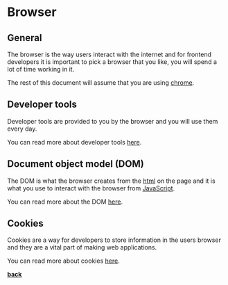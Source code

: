 # Browser

## General

The browser is the way users interact with the internet and for frontend developers it is important to pick a browser that you like, you will spend a lot of time working in it.

The rest of this document will assume that you are using [chrome](https://www.google.com/chrome/).

## Developer tools

Developer tools are provided to you by the browser and you will use them every day.

You can read more about developer tools [here](https://developers.google.com/web/tools/chrome-devtools/).

## Document object model (DOM)

The DOM is what the browser creates from the [html](../html/html.md) on the page and it is what you use to interact with the browser from [JavaScript](../javascript/javascript.md).

You can read more about the DOM [here](https://www.w3schools.com/js/js_htmldom.asp).

## Cookies

Cookies are a way for developers to store information in the users browser and they are a vital part of making web applications.

You can read more about cookies [here](https://www.w3schools.com/js/js_cookies.asp).

**[back](../../README.md)**
